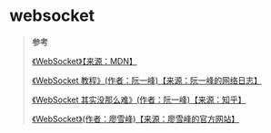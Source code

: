 # websocket

> **参考**
>
> [《WebSocket》【来源：MDN】](https://developer.mozilla.org/zh-CN/docs/Web/API/WebSocket)
>
> [《WebSocket 教程》(作者：阮一峰)【来源：阮一峰的网络日志】](http://www.ruanyifeng.com/blog/2017/05/websocket.html)
>
> [《WebSocket 其实没那么难》(作者：阮一峰)【来源：知乎】](https://zhuanlan.zhihu.com/p/74326818)
>
> [《WebSocket》(作者：廖雪峰)【来源：廖雪峰的官方网站】](https://www.liaoxuefeng.com/wiki/1022910821149312/1103303693824096)
